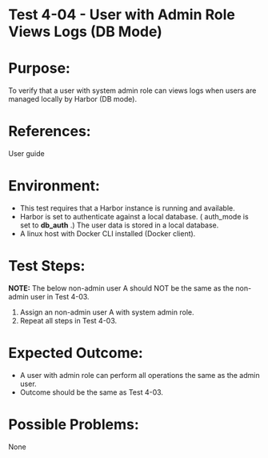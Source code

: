 Test 4-04 - User with Admin Role Views Logs (DB Mode)
=======

# Purpose:

To verify that a user with system admin role can views logs when users are managed locally by Harbor (DB mode).

# References:
User guide

# Environment:
* This test requires that a Harbor instance is running and available.
* Harbor is set to authenticate against a local database. ( auth_mode is set to **db_auth** .) The user data is stored in a local database.
* A linux host with Docker CLI installed (Docker client).

# Test Steps:

**NOTE:** The below non-admin user A should NOT be the same as the non-admin user in Test 4-03.

1. Assign an non-admin user A with system admin role.
2. Repeat all steps in Test 4-03.


# Expected Outcome:

* A user with admin role can perform all operations the same as the admin user.
* Outcome should be the same as Test 4-03.

# Possible Problems:
None